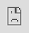 # GuessDaMate

GuessDaMate is a browser based two player game similar to the board game Guess Who

## Demo
<iframe src="https://www.loom.com/embed/f6f3ce52544f457da8ba9673a6336c6f" frameborder="0" webkitallowfullscreen mozallowfullscreen allowfullscreen style="position: absolute; top: 0; left: 0; width: 100%; height: 100%;"></iframe>

<iframe width="560" height="315" src="https://www.loom.com/embed/f6f3ce52544f457da8ba9673a6336c6f" frameborder="0" allow="autoplay; encrypted-media" allowfullscreen></iframe>




